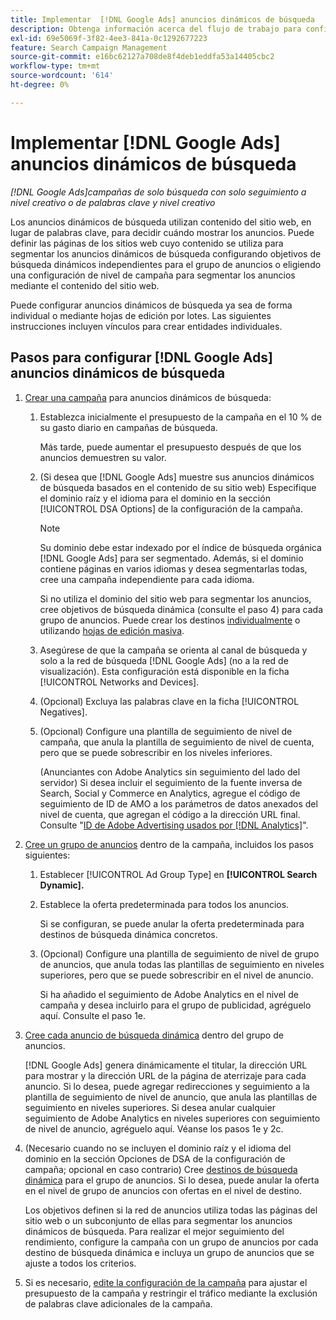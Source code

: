 ```yaml
---
title: Implementar  [!DNL Google Ads] anuncios dinámicos de búsqueda
description: Obtenga información acerca del flujo de trabajo para configurar  [!DNL Google Ads] anuncios dinámicos de búsqueda.
exl-id: 69e5069f-3f82-4ee3-841a-0c1292677223
feature: Search Campaign Management
source-git-commit: e16bc62127a708de8f4deb1eddfa53a14405cbc2
workflow-type: tm+mt
source-wordcount: '614'
ht-degree: 0%

---
```


# Implementar [!DNL Google Ads] anuncios dinámicos de búsqueda

*[!DNL Google Ads]campañas de solo búsqueda con solo seguimiento a nivel creativo o de palabras clave y nivel creativo*

Los anuncios dinámicos de búsqueda utilizan contenido del sitio web, en lugar de palabras clave, para decidir cuándo mostrar los anuncios. Puede definir las páginas de los sitios web cuyo contenido se utiliza para segmentar los anuncios dinámicos de búsqueda configurando objetivos de búsqueda dinámicos independientes para el grupo de anuncios o eligiendo una configuración de nivel de campaña para segmentar los anuncios mediante el contenido del sitio web.

Puede configurar anuncios dinámicos de búsqueda ya sea de forma individual o mediante hojas de edición por lotes. Las siguientes instrucciones incluyen vínculos para crear entidades individuales.

## Pasos para configurar [!DNL Google Ads] anuncios dinámicos de búsqueda

1. [Crear una campaña](/help/search-social-commerce/campaign-management/campaigns/campaign-manage.md) para anuncios dinámicos de búsqueda:

   1. Establezca inicialmente el presupuesto de la campaña en el 10 % de su gasto diario en campañas de búsqueda.

      Más tarde, puede aumentar el presupuesto después de que los anuncios demuestren su valor.

   1. (Si desea que [!DNL Google Ads] muestre sus anuncios dinámicos de búsqueda basados en el contenido de su sitio web) Especifique el dominio raíz y el idioma para el dominio en la sección [!UICONTROL DSA Options] de la configuración de la campaña.

      >[!NOTE]
      >
      >Su dominio debe estar indexado por el índice de búsqueda orgánica [!DNL Google Ads] para ser segmentado. Además, si el dominio contiene páginas en varios idiomas y desea segmentarlas todas, cree una campaña independiente para cada idioma.

      Si no utiliza el dominio del sitio web para segmentar los anuncios, cree objetivos de búsqueda dinámica (consulte el paso 4) para cada grupo de anuncios. Puede crear los destinos [individualmente](/help/search-social-commerce/campaign-management/campaigns/dynamic-search-target-manage.md) o utilizando [hojas de edición masiva](/help/search-social-commerce/campaign-management/bulksheets/bulksheet-about.md).

   1. Asegúrese de que la campaña se orienta al canal de búsqueda y solo a la red de búsqueda [!DNL Google Ads] (no a la red de visualización). Esta configuración está disponible en la ficha [!UICONTROL Networks and Devices].

   1. (Opcional) Excluya las palabras clave en la ficha [!UICONTROL Negatives].

   1. (Opcional) Configure una plantilla de seguimiento de nivel de campaña, que anula la plantilla de seguimiento de nivel de cuenta, pero que se puede sobrescribir en los niveles inferiores.

      (Anunciantes con Adobe Analytics sin seguimiento del lado del servidor) Si desea incluir el seguimiento de la fuente inversa de Search, Social y Commerce en Analytics, agregue el código de seguimiento de ID de AMO a los parámetros de datos anexados del nivel de cuenta, que agregan el código a la dirección URL final. Consulte &quot;[ID de Adobe Advertising usados por [!DNL Analytics]](/help/integrations/analytics/ids.md)&quot;.

1. [Cree un grupo de anuncios](/help/search-social-commerce/campaign-management/campaigns/ad-group-manage.md) dentro de la campaña, incluidos los pasos siguientes:

   1. Establecer [!UICONTROL Ad Group Type] en **[!UICONTROL Search Dynamic].**

   1. Establece la oferta predeterminada para todos los anuncios.

      Si se configuran, se puede anular la oferta predeterminada para destinos de búsqueda dinámica concretos.

   1. (Opcional) Configure una plantilla de seguimiento de nivel de grupo de anuncios, que anula todas las plantillas de seguimiento en niveles superiores, pero que se puede sobrescribir en el nivel de anuncio.

      Si ha añadido el seguimiento de Adobe Analytics en el nivel de campaña y desea incluirlo para el grupo de publicidad, agréguelo aquí. Consulte el paso 1e.

1. [Cree cada anuncio de búsqueda dinámica](/help/search-social-commerce/campaign-management/campaigns/ad-manage.md) dentro del grupo de anuncios.

   [!DNL Google Ads] genera dinámicamente el titular, la dirección URL para mostrar y la dirección URL de la página de aterrizaje para cada anuncio. Si lo desea, puede agregar redirecciones y seguimiento a la plantilla de seguimiento de nivel de anuncio, que anula las plantillas de seguimiento en niveles superiores.
Si desea anular cualquier seguimiento de Adobe Analytics en niveles superiores con seguimiento de nivel de anuncio, agréguelo aquí. Véanse los pasos 1e y 2c.

1. (Necesario cuando no se incluyen el dominio raíz y el idioma del dominio en la sección Opciones de DSA de la configuración de campaña; opcional en caso contrario) Cree [destinos de búsqueda dinámica](/help/search-social-commerce/campaign-management/campaigns/dynamic-search-target-manage.md) para el grupo de anuncios. Si lo desea, puede anular la oferta en el nivel de grupo de anuncios con ofertas en el nivel de destino.

   Los objetivos definen si la red de anuncios utiliza todas las páginas del sitio web o un subconjunto de ellas para segmentar los anuncios dinámicos de búsqueda. Para realizar el mejor seguimiento del rendimiento, configure la campaña con un grupo de anuncios por cada destino de búsqueda dinámica e incluya un grupo de anuncios que se ajuste a todos los criterios.

1. Si es necesario, [edite la configuración de la campaña](/help/search-social-commerce/campaign-management/campaigns/campaign-manage.md) para ajustar el presupuesto de la campaña y restringir el tráfico mediante la exclusión de palabras clave adicionales de la campaña.
